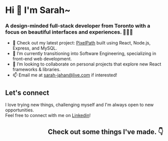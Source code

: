 # Hi 👋  I'm Sarah~
### A design-minded full-stack developer from Toronto with a focus on beautiful interfaces and experiences. 👩🏽‍💻

- 🔭 Check out my latest project: [PixelPath](https://pixelpath-kappa.vercel.app/) built using React, Node.js, Express, and MySQL.
- 🌱 I’m currently transitioning into Software Engineering, specializing in front-end web development.
- 👯 I’m looking to collaborate on personal projects that explore new React frameworks & libraries. 
- 📫 Email me at [sarah-jahan@live.com](sarah-jahan@live.com) if interested! 

## Let's connect 

I love trying new things, challenging myself and I'm always open to new opportunities.  
Feel free to connect with me on [Linkedin](https://linkedin.com/in/sarahjahan)!


## <p align="right">Check out some things I've made. 👇 </p>




